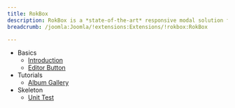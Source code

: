 ```yaml
---
title: RokBox
description: RokBox is a *state-of-the-art* responsive modal solution for Joomla
breadcrumb: /joomla:Joomla/!extensions:Extensions/!rokbox:RokBox

---
```


* Basics
    * [Introduction]()
    * [Editor Button](editor_button.md)
* Tutorials
    * [Album Gallery]()
* Skeleton
    * [Unit Test](Skeleton.md)
